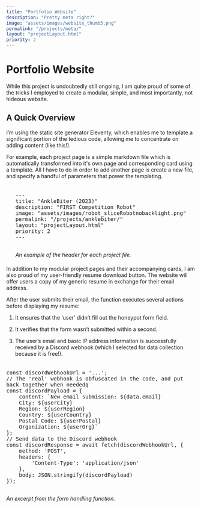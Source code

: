 ```yaml
---
title: "Portfolio Website"
description: "Pretty meta right?"
image: "assets/images/website_thumb3.png"
permalink: "/projects/meta/"
layout: "projectLayout.html"
priority: 2
---
```


# Portfolio Website

While this project is undoubtedly still ongoing, I am quite proud of some of the tricks I employed to create a modular, simple, and most importantly, not hideous website. 

## A Quick Overview

I’m using the static site generator Eleventy, which enables me to template a significant portion of the tedious code, allowing me to concentrate on adding content (like this!). 

For example, each project page is a simple markdown file which is automatically transformed into it's own page and corresponding card using a template. All I have to do in order to add another page is create a new file, and specify a handful of parameters that power the templating. 

<div style="display: flex; justify-content: center; margin: 20px 0;">
    <div style="text-align: left; max-width: 100%; overflow-x: auto;">
        <pre style="white-space: pre-wrap; word-wrap: break-word; overflow-x: auto;">
---
title: "AnkleBiter (2023)"
description: "FIRST Competition Robot"
image: "assets/images/robot_sliceRobotnobacklight.png"
permalink: "/projects/anklebiter/"
layout: "projectLayout.html"
priority: 2
---
        </pre>
        <em>An example of the header for each project file.</em>
    </div>
</div>

In addition to my modular project pages and their accompanying cards, I am also proud of my user-friendly resume download button. The website will offer users a copy of my generic resume in exchange for their email address.

After the user submits their email, the function executes several actions before displaying my resume:

1. It ensures that the ‘user’ didn’t fill out the honeypot form field.

2. It verifies that the form wasn’t submitted within a second.

3. The user’s email and basic IP address information is successfully received by a Discord webhook (which I selected for data collection because it is free!). 

<div style="display: flex; justify-content: center; margin: 20px 0;">
    <div style="text-align: left; max-width: 100%; overflow-x: auto;">
        <pre style="white-space: pre-wrap; word-wrap: break-word; overflow-x: auto;">
const discordWebhookUrl = '...'; 
// The 'real' webhook is obfuscated in the code, and put back together when neededq
const discordPayload = {
    content: `New email submission: ${data.email}
    City: ${userCity}
    Region: ${userRegion}
    Country: ${userCountry}
    Postal Code: ${userPostal}
    Organization: ${userOrg}`
};
// Send data to the Discord webhook
const discordResponse = await fetch(discordWebhookUrl, {
    method: 'POST',
    headers: {
        'Content-Type': 'application/json'
    },
    body: JSON.stringify(discordPayload)
});
        </pre>
        <em>An excerpt from the form handling function.</em>
    </div>
</div>
